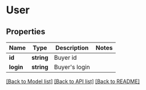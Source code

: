 # User

## Properties
Name | Type | Description | Notes
------------ | ------------- | ------------- | -------------
**id** | **string** | Buyer id | 
**login** | **string** | Buyer&#x27;s login | 

[[Back to Model list]](../../README.md#documentation-for-models) [[Back to API list]](../../README.md#documentation-for-api-endpoints) [[Back to README]](../../README.md)

